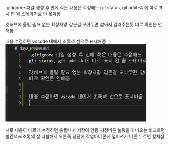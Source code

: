 .gitignore 파일 생성 후 안에 적은 내용은 수정해도
git status, git add -A 에 따로 표시 안 됨 스테이지로 안 옮겨짐

깃허브에 올릴 필요 없는 확장자명 같은걸 모아두면 알아서 걸러주는듯
따로 확인은 안해봄


내용 수정하면 vscode 내에서 초록색 선으로 표시해줌
![image-20220224220949902](day2_review.assets/image-20220224220949902-16457081921731.png)





서로 내용이 다르게 수정하면 충돌나서 저장이 안됨
저장버튼 눌렀을때 나오는 비교화면 빨간색vs초록색 잘 타협해서 오른족 상단에 작업아이콘에 덮어쓰기 버튼 누르면 합쳐짐




